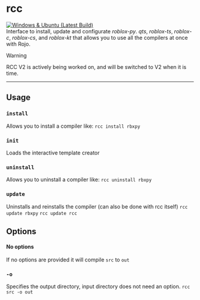 # rcc
[![Windows & Ubuntu (Latest Build)](https://github.com/roblox-compilers/rcc/actions/workflows/compile.yml/badge.svg)](https://github.com/roblox-compilers/rcc/actions/workflows/compile.yml)<br/>
Interface to install, update and configurate *roblox-py*. *qts*, *roblox-ts*, *roblox-c*, *roblox-cs*, and *roblox-kt* that allows you to use all the compilers at once with Rojo.

> [!WARNING]
> RCC V2 is actively being worked on, and will be switched to V2 when it is time. 

***
## Usage
### `install`
Allows you to install a compiler like:
`rcc install rbxpy`
### `init`
Loads the interactive template creator
### `uninstall`
Allows you to uninstall a compiler like:
`rcc uninstall rbxpy`
### `update`
Uninstalls and reinstalls the compiler (can also be done with rcc itself)
`rcc update rbxpy`
`rcc update rcc`
## Options
#### No options
If no options are provided it will compile `src` to `out`
### `-o`
Specifies the output directory, input directory does not need an option.
`rcc src -o out`

